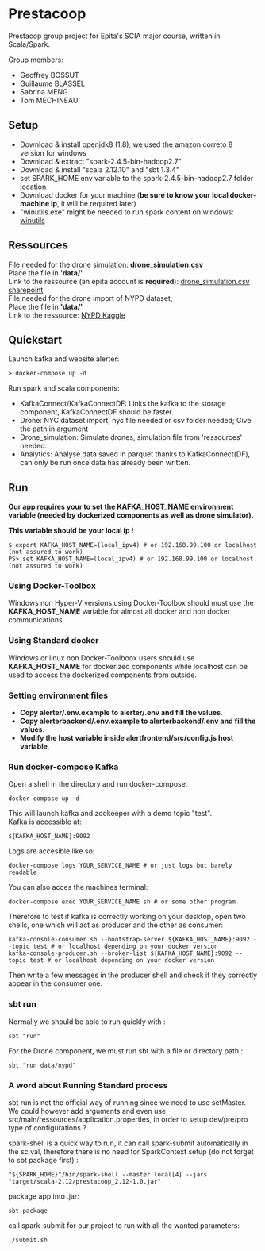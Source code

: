 # Prestacoop

Prestacop group project for Epita's SCIA major course, written in Scala/Spark.

Group members:
- Geoffrey BOSSUT
- Guillaume BLASSEL
- Sabrina MENG
- Tom MECHINEAU

## Setup

- Download & install openjdk8 (1.8), we used the amazon correto 8 version for windows
- Download & extract "spark-2.4.5-bin-hadoop2.7"
- Download & install "scala 2.12.10" and "sbt 1.3.4"
- set SPARK_HOME env variable to the spark-2.4.5-bin-hadoop2.7 folder location
- Download docker for your machine (**be sure to know your local docker-machine ip**, it will be required later)
- "winutils.exe" might be needed to run spark content on windows: 
[winutils](https://github.com/cdarlint/winutils)

## Ressources

File needed for the drone simulation: **drone_simulation.csv**  
Place the file in **'data/'**  
Link to the ressource (an epita account is **required**):
[drone_simulation.csv sharepoint](https://epitafr-my.sharepoint.com/:x:/r/personal/guillaume_blassel_epita_fr/Documents/SCALA/drone_simulation.csv?d=w4727eabdde26415d983f0f7d1a26a6ac&csf=1&web=1&e=MJiXPy)  
File needed for the drone import of NYPD dataset;  
Place the file in **'data/'**   
Link to the ressource: [NYPD Kaggle](https://www.kaggle.com/new-york-city/nyc-parking-tickets)

## Quickstart
Launch kafka and website alerter:
```
> docker-compose up -d
```
Run spark and scala components:
- KafkaConnect/KafkaConnectDF: Links the kafka to the storage component, KafkaConnectDF should be faster.
- Drone: NYC dataset import, nyc file needed or csv folder needed; Give the path in argument  
- Drone_simulation: Simulate drones, simulation file from 'ressources' needed.  
- Analytics: Analyse data saved in parquet thanks to KafkaConnect(DF), can only be run once data has already been written.

## Run

**Our app requires your to set the KAFKA_HOST_NAME environment variable (needed by dockerized components as well as drone simulator).**

**This variable should be your local ip !**

```language=sh
$ export KAFKA_HOST_NAME=(local_ipv4) # or 192.168.99.100 or localhost (not assured to work)
PS> set KAFKA_HOST_NAME=(local_ipv4) # or 192.168.99.100 or localhost (not assured to work)
```

### Using Docker-Toolbox

Windows non Hyper-V versions using Docker-Toolbox should must use the **KAFKA_HOST_NAME** variable for almost all docker and non docker communications.

### Using Standard docker

Windows or linux non Docker-Toolboox users should use **KAFKA_HOST_NAME** for dockerized components while localhost can be used to access the dockerized components from outside.

### Setting environment files

- **Copy alerter/.env.example to alerter/.env and fill the values**.
- **Copy alerterbackend/.env.example to alerterbackend/.env and fill the values**.
- **Modify the host variable inside alertfrontend/src/config.js host variable**.

### Run docker-compose Kafka
Open a shell in the directory and run docker-compose:
```language=sh
docker-compose up -d 
```
This will launch kafka and zookeeper with a demo topic "test".  
Kafka is accessible at: 
```language=sh
${KAFKA_HOST_NAME}:9092
```
Logs are accesible like so:
```
docker-compose logs YOUR_SERVICE_NAME # or just logs but barely readable
```
You can also acces the machines terminal:
```
docker-compose exec YOUR_SERVICE_NAME sh # or some other program
```

Therefore to test if kafka is correctly working on your desktop, open two shells, one which will act as producer and the other as consumer:
```language=sh
kafka-console-consumer.sh --bootstrap-server ${KAFKA_HOST_NAME}:9092 --topic test # or localhost depending on your docker version
kafka-console-producer.sh --broker-list ${KAFKA_HOST_NAME}:9092 --topic test # or localhost depending on your docker version
```
Then write a few messages in the producer shell and check if they correctly appear in the consumer one.

### sbt run

Normally we should be able to run quickly with :
```language=sh
sbt "run"
```

For the Drone component, we must run sbt with a file or directory path :
```langaguage=sh
sbt "run data/nypd"
```

### A word about Running Standard process

sbt run is not the official way of running since we need to use setMaster.
We could however add arguments and even use src/main/ressources/application.properties, in order to setup dev/pre/pro type of configurations ?

spark-shell is a quick way to run, it can call spark-submit automatically in the sc val, therefore there is no need for SparkContext setup (do not forget to sbt package first) :
```
"${SPARK_HOME}"/bin/spark-shell --master local[4] --jars "target/scala-2.12/prestacoop_2.12-1.0.jar"
```

package app into .jar:
```language=sh
sbt package
```

call spark-submit for our project to run with all the wanted parameters:
```language=sh
./submit.sh
```
